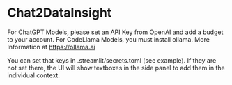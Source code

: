 # Chat2DataInsight

For ChatGPT Models, please set an API Key from OpenAI and add a budget to your account.
For CodeLlama Models, you must install ollama. More Information at https://ollama.ai

You can set that keys in .streamlit/secrets.toml (see example). If they are not set there, the UI will show textboxes in the side panel to add them in the individual context.